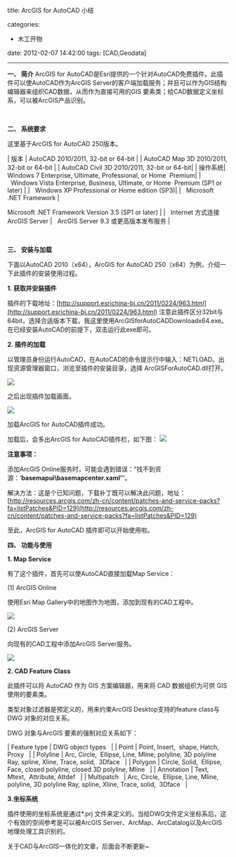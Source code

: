 title: ArcGIS for AutoCAD 小结

categories:
  - 木工开物

date: 2012-02-07 14:42:00
tags: [CAD,Geodata]

---


**一、 简介**
 ArcGIS for AutoCAD是Esri提供的一个针对AutoCAD免费插件。此插件可以使AutoCAD作为ArcGIS Server的客户端加载服务；并且可以作为GIS结构编辑器来组织CAD数据，从而作为直接可用的GIS 要素类；给CAD数据定义坐标系，可以被ArcGIS产品识别。

<br>

**二、 系统要求**

这里基于ArcGIS for AutoCAD 250版本。 


| 版本 | AutoCAD 2010/2011, 32-bit or 64-bit |
| AutoCAD Map 3D 2010/2011, 32-bit or 64-bit |
| AutoCAD Civil 3D 2010/2011, 32-bit or 64-bit|
| 操作系统| Windows 7 Enterprise, Ultimate, Professional, or Home  Premium|
|   Windows Vista Enterprise, Business, Ultimate, or Home  Premium (SP1 or later) |
|   Windows XP Professional or Home edition (SP3)|
|   Microsoft .NET Framework | 

Microsoft .NET Framework Version 3.5 (SP1 or later) |
|   Internet 方式连接ArcGIS Server |   ArcGIS Server 9.3 或更高版本发布服务 |

<br>

**三、 安装与加载**

下面以AutoCAD 2010（x64），ArcGIS for AutoCAD 250（x64）为例，介绍一下此插件的安装使用过程。

**1. 获取并安装插件**

插件的下载地址：[http://support.esrichina-bj.cn/2011/0224/963.html](http://support.esrichina-bj.cn/2011/0224/963.html)
 注意此插件区分32bit与64bit，选择合适版本下载，我这里使用ArcGISforAutoCADDownloadx64.exe。
 在已经安装AutoCAD的前提下，双击运行此exe即可。

**2. 插件的加载**

以管理员身份运行AutoCAD，在AutoCAD的命令提示行中输入：NETLOAD。出现资源管理器窗口，浏览至插件的安装目录，选择 ArcGISForAutoCAD.dll打开。

![](http://hi.csdn.net/attachment/201202/7/0_13285965249kvZ.gif)

之后出现插件加载画面。

![](http://hi.csdn.net/attachment/201202/7/0_13285965280rkE.gif)

加载ArcGIS for AutoCAD插件成功。

加载后，会多出ArcGIS for AutoCAD插件栏，如下图：
![](http://hi.csdn.net/attachment/201202/7/0_1328596532oOIs.gif)

**注意事项：**

添加ArcGIS Online服务时，可能会遇到错误：“找不到资源：‘**basemapui\basemapcenter.xaml’**”。

解决方法：这是个已知问题，下载补丁既可以解决此问题，地址：[http://resources.arcgis.com/zh-cn/content/patches-and-service-packs?fa=listPatches&PID=129](http://resources.arcgis.com/zh-cn/content/patches-and-service-packs?fa=listPatches&PID=129)

至此，ArcGIS for AutoCAD 插件即可以开始使用啦。



**四、 功能与使用**

**1. Map Service**

有了这个插件，首先可以使AutoCAD直接加载Map Service：

(1) ArcGIS Online

使用Esri Map Gallery中的地图作为地图，添加到现有的CAD工程中。

![](http://hi.csdn.net/attachment/201202/7/0_1328596539aaOf.gif)

(2) ArcGIS Server

向现有的CAD工程中添加ArcGIS Server服务。

![](http://hi.csdn.net/attachment/201202/7/0_13285965457sCz.gif)


**2. CAD Feature Class**


此插件可以将 AutoCAD 作为 GIS 方案编辑器，用来将 CAD 数据组织为可供 GIS 使用的要素类。

类型对象过滤器是预定义的，用来约束ArcGIS Desktop支持的feature class与DWG 对象的对应关系。

DWG 对象与ArcGIS 要素的强制对应关系如下：




| Feature type | DWG object types   |
| Point | Point, Insert,  shape, Hatch, Proxy   |
| Polyline | Arc, Circle,  Ellipse, Line, Mline, polyline, 3D polyline Ray, spline, Xline, Trace, solid,  3Dface   |
| Polygon | Circle, Solid,  Ellipse, Face, closed polyline, closed 3D polyline, Mline   |
| Annotation | Text, Mtext,  Attribute, Attdef   |
| Multipatch   | Arc, Circle,  Ellipse, Line, Mline, polyline, 3D polyline Ray, spline, Xline, Trace, solid,  3Dface   |


**3.坐标系统**

插件使用的坐标系统是通过*.prj 文件来定义的。当给DWG文件定义坐标系后，这个有效的空间参考是可以被ArcGIS Server、ArcMap、ArcCatalog以及ArcGIS 地理处理工具识别的。


关于CAD与ArcGIS一体化的文章，后面会不断更新~

